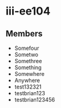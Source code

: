 # iii-ee104

## Members
* Somefour
* Sometwo
* Somethree
* Something
* Somewhere
* Anywhere
* test132321
* testbrian123
* testbrian123456


